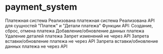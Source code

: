 # payment_system
Платежная система
Реализована платежная система
Реализована API для сущностей "Платеж" и "Детали платежа"
Функции API:
Создание, сброс, отмена платежа
Добавление/обновление данных платежа
Удаление деталей платежа
Запрет изменений не через API
Запрета вставки/обновление платежа не через API
Запрета вставки/обновление данных платежа не через API